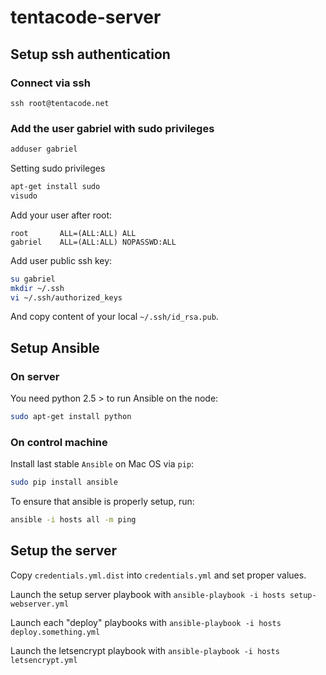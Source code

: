 # tentacode-server

## Setup ssh authentication

### Connect via ssh

```
ssh root@tentacode.net
```

### Add the user gabriel with sudo privileges

```bash
adduser gabriel
```

Setting sudo privileges

```bash
apt-get install sudo
visudo
```

Add your user after root:

```
root       ALL=(ALL:ALL) ALL
gabriel    ALL=(ALL:ALL) NOPASSWD:ALL
```

Add user public ssh key:

```bash
su gabriel
mkdir ~/.ssh
vi ~/.ssh/authorized_keys
```

And copy content of your local `~/.ssh/id_rsa.pub`.

## Setup Ansible

### On server

You need python 2.5 > to run Ansible on the node:

```bash
sudo apt-get install python
```

### On control machine

Install last stable `Ansible` on Mac OS via  `pip`:

```bash
sudo pip install ansible
```

To ensure that ansible is properly setup, run:

```bash
ansible -i hosts all -m ping
```

## Setup the server

Copy `credentials.yml.dist` into `credentials.yml` and set proper values.

Launch the setup server playbook with `ansible-playbook -i hosts setup-webserver.yml`

Launch each "deploy" playbooks with `ansible-playbook -i hosts deploy.something.yml`

Launch the letsencrypt playbook with `ansible-playbook -i hosts letsencrypt.yml`